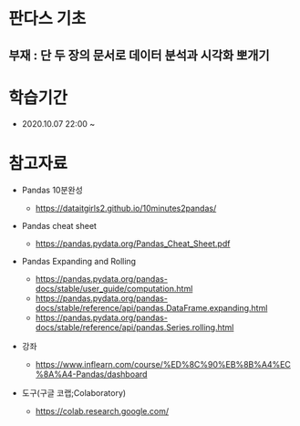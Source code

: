 # 판다스 기초

## 부재 : 단 두 장의 문서로 데이터 분석과 시각화 뽀개기



# 학습기간

* 2020.10.07 22:00 ~



# 참고자료

* Pandas 10분완성 
  - https://dataitgirls2.github.io/10minutes2pandas/
* Pandas cheat sheet
  - https://pandas.pydata.org/Pandas_Cheat_Sheet.pdf
* Pandas Expanding and Rolling
  - https://pandas.pydata.org/pandas-docs/stable/user_guide/computation.html
  - https://pandas.pydata.org/pandas-docs/stable/reference/api/pandas.DataFrame.expanding.html
  - https://pandas.pydata.org/pandas-docs/stable/reference/api/pandas.Series.rolling.html

* 강좌 
  * https://www.inflearn.com/course/%ED%8C%90%EB%8B%A4%EC%8A%A4-Pandas/dashboard

* 도구(구글 코랩;Colaboratory)
  * https://colab.research.google.com/

